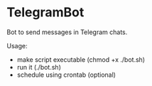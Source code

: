 # TelegramBot
Bot to send messages in Telegram chats.

Usage:
- make script executable (chmod +x ./bot.sh)
- run it (./bot.sh)
- schedule using crontab (optional)

